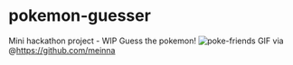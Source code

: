 # pokemon-guesser
Mini hackathon project - WIP
Guess the pokemon!
![poke-friends](https://github.com/user-attachments/assets/964aadb5-30ec-4c34-bac7-810e2cd6d68e)
GIF via @https://github.com/meinna
